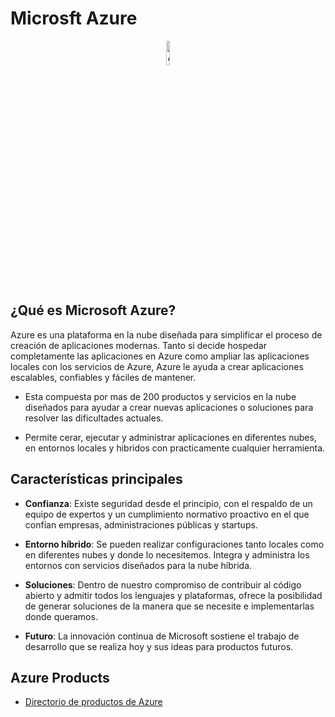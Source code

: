 # Microsft Azure

<div align="center">
<img src="https://swimburger.net/media/ppnn3pcl/azure.png" alt="Azure" width="10%" />
</div>

## ¿Qué es Microsoft Azure?
Azure es una plataforma en la nube diseñada para simplificar el proceso de creación de aplicaciones modernas. Tanto si decide hospedar completamente las aplicaciones en Azure como ampliar las aplicaciones locales con los servicios de Azure, Azure le ayuda a crear aplicaciones escalables, confiables y fáciles de mantener.

-   Esta compuesta por mas de 200 productos y servicios en la nube diseñados para ayudar a crear nuevas aplicaciones o soluciones para resolver las dificultades actuales.

- Permite cerar, ejecutar y administrar aplicaciones en diferentes nubes, en entornos locales y hibridos con practicamente cualquier herramienta.

## Características principales
- **Confianza**: Existe seguridad desde el principio, con el respaldo de un equipo de expertos y un cumplimiento normativo proactivo en el que confían empresas, administraciones públicas y startups.  

- **Entorno híbrido**: Se pueden realizar configuraciones tanto locales como en diferentes nubes y donde lo necesitemos. Integra y administra los entornos con servicios diseñados para la nube híbrida.  

- **Soluciones**: Dentro de nuestro compromiso de contribuir al código abierto y admitir todos los lenguajes y plataformas, ofrece la posibilidad de generar soluciones de la manera que se necesite e implementarlas donde queramos.  

- **Futuro**: La innovación continua de Microsoft sostiene el trabajo de desarrollo que se realiza hoy y sus ideas para productos futuros.  

## Azure Products

-  <a href="[../../assets/postgresql-42.7.4.jar](https://azure.microsoft.com/es-es/products/?msockid=1db093de04ef66ce297b86e7055667a3)">Directorio de productos de Azure</a>